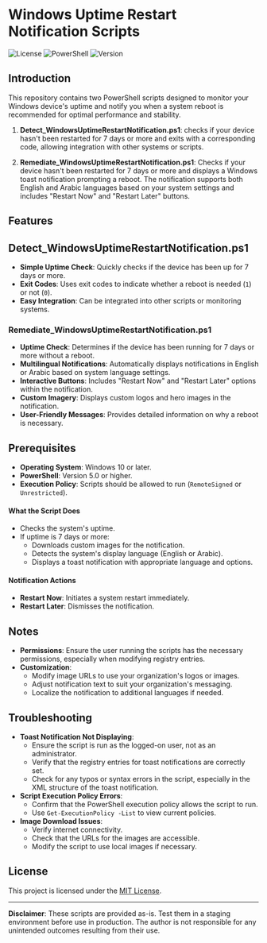 # Windows Uptime Restart Notification Scripts

![License](https://img.shields.io/badge/license-MIT-blue.svg)
![PowerShell](https://img.shields.io/badge/powershell-5.1%2B-blue.svg)
![Version](https://img.shields.io/badge/version-1.0.0-green.svg)

## Introduction

This repository contains two PowerShell scripts designed to monitor your Windows device's uptime and notify you when a system reboot is recommended for optimal performance and stability.

1. **Detect_WindowsUptimeRestartNotification.ps1**: checks if your device hasn't been restarted for 7 days or more and exits with a corresponding code, allowing integration with other systems or scripts.

2. **Remediate_WindowsUptimeRestartNotification.ps1**: Checks if your device hasn't been restarted for 7 days or more and displays a Windows toast notification prompting a reboot. The notification supports both English and Arabic languages based on your system settings and includes "Restart Now" and "Restart Later" buttons.

## Features

## Detect_WindowsUptimeRestartNotification.ps1

- **Simple Uptime Check**: Quickly checks if the device has been up for 7 days or more.
- **Exit Codes**: Uses exit codes to indicate whether a reboot is needed (`1`) or not (`0`).
- **Easy Integration**: Can be integrated into other scripts or monitoring systems.

### Remediate_WindowsUptimeRestartNotification.ps1

- **Uptime Check**: Determines if the device has been running for 7 days or more without a reboot.
- **Multilingual Notifications**: Automatically displays notifications in English or Arabic based on system language settings.
- **Interactive Buttons**: Includes "Restart Now" and "Restart Later" options within the notification.
- **Custom Imagery**: Displays custom logos and hero images in the notification.
- **User-Friendly Messages**: Provides detailed information on why a reboot is necessary.


## Prerequisites

- **Operating System**: Windows 10 or later.
- **PowerShell**: Version 5.0 or higher.
- **Execution Policy**: Scripts should be allowed to run (`RemoteSigned` or `Unrestricted`).


#### What the Script Does

- Checks the system's uptime.
- If uptime is 7 days or more:
  - Downloads custom images for the notification.
  - Detects the system's display language (English or Arabic).
  - Displays a toast notification with appropriate language and options.

#### Notification Actions

- **Restart Now**: Initiates a system restart immediately.
- **Restart Later**: Dismisses the notification.

## Notes

- **Permissions**: Ensure the user running the scripts has the necessary permissions, especially when modifying registry entries.
- **Customization**:
  - Modify image URLs to use your organization's logos or images.
  - Adjust notification text to suit your organization's messaging.
  - Localize the notification to additional languages if needed.

## Troubleshooting

- **Toast Notification Not Displaying**:
  - Ensure the script is run as the logged-on user, not as an administrator.
  - Verify that the registry entries for toast notifications are correctly set.
  - Check for any typos or syntax errors in the script, especially in the XML structure of the toast notification.
- **Script Execution Policy Errors**:
  - Confirm that the PowerShell execution policy allows the script to run.
  - Use `Get-ExecutionPolicy -List` to view current policies.
- **Image Download Issues**:
  - Verify internet connectivity.
  - Check that the URLs for the images are accessible.
  - Modify the script to use local images if necessary.

## License

This project is licensed under the [MIT License](https://opensource.org/licenses/MIT).

---

**Disclaimer**: These scripts are provided as-is. Test them in a staging environment before use in production. The author is not responsible for any unintended outcomes resulting from their use.


